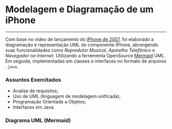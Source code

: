 # Modelagem e Diagramação de um iPhone
____
Com base no vídeo de lançamento do [iPhone de 2007](https://youtu.be/9ou608QQRq8?feature=shared), foi elaborado a diagramação e representação UML do componente iPhone, abrangendo suas funcionalidades como _Reprodutor Musical_, _Aparelho Telefônico_ e _Navegador na Internet_. Utilizando a ferrementa OpenSource [Mermaid](https://mermaid.js.org) UML.
Em seguida, implementadas em classes e interfaces no formato de arquivos ```.java```.

### Assuntos Exercitados

- Analise de requisitos;
- Uso de UML (linguagem de modelagem unificada);
- Programação Orientada a Objetos;
- Interfaces em Java.

### Diagrama UML (Mermaid)

